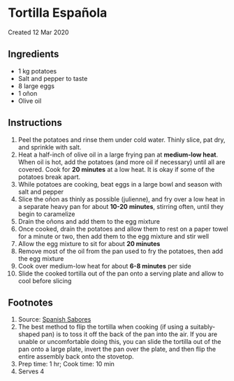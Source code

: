 # Tortilla Española
Created 12 Mar 2020

## Ingredients

- 1 kg potatoes
- Salt and pepper to taste
- 8 large eggs
- 1 oñon
- Olive oil

## Instructions

1. Peel the potatoes and rinse them under cold water. Thinly slice, pat dry, and sprinkle with salt.
2. Heat a half-inch of olive oil in a large frying pan at **medium-low heat**. When oil is hot, add the potatoes (and more oil if necessary) until all are covered. Cook for **20 minutes** at a low heat. It is okay if some of the potatoes break apart.
3. While potatoes are cooking, beat eggs in a large bowl and season with salt and pepper
4. Slice the oñon as thinly as possible (julienne), and fry over a low heat in a separate heavy pan for about **10-20 minutes**, stirring often, until they begin to caramelize
5. Drain the oñons and add them to the egg mixture
6. Once cooked, drain the potatoes and allow them to rest on a paper towel for a minute or two, then add them to the egg mixture and stir well
7. Allow the egg mixture to sit for about **20 minutes**
8. Remove most of the oil from the pan used to fry the potatoes, then add the egg mixture
9. Cook over medium-low heat for about **6-8 minutes** per side
10. Slide the cooked tortilla out of the pan onto a serving plate and allow to cool before slicing

## Footnotes

1. Source: [Spanish Sabores](https://spanishsabores.com/2012/06/30/best-spanish-omelet-recipe)
2. The best method to flip the tortilla when cooking (if using a suitably-shaped pan) is to toss it off the back of the pan into the air. If you are unable or uncomfortable doing this, you can slide the tortilla out of the pan onto a large plate, invert the pan over the plate, and then flip the entire assembly back onto the stovetop.
3. Prep time: 1 hr; Cook time: 10 min
4. Serves 4